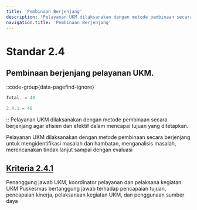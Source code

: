 ```yaml
---
title: 'Pembinaan Berjenjang'
description: 'Pelayanan UKM dilaksanakan dengan metode pembinaan secara berjenjang agar efisien dan efektif dalam mencapai tujuan yang ditetapkan. Pelayanan UKM dilaksanakan dengan metode pembinaan secara berjenjang untuk mengidentifikasi masalah dan hambatan, menganalisis masalah, merencanakan tindak lanjut sampai dengan evaluasi '
navigation.title: 'Pembinaan Berjenjang'
---
```


# Standar 2.4 
## Pembinaan berjenjang pelayanan UKM. 
::code-group{data-pagefind-ignore}
```js [Nilai]
Total. = 40
```
```js [Kriteria]
2.4.1 = 40
```
::
Pelayanan UKM dilaksanakan dengan metode pembinaan secara berjenjang agar efisien dan efektif dalam mencapai tujuan yang ditetapkan. 

Pelayanan UKM dilaksanakan dengan metode pembinaan secara berjenjang untuk mengidentifikasi masalah dan hambatan, menganalisis masalah, merencanakan tindak lanjut sampai dengan evaluasi 

## [Kriteria 2.4.1](/docs/akred/pkm/2/4/1) 
Penanggung jawab UKM, koordinator pelayanan dan pelaksana kegiatan UKM Puskesmas bertanggung jawab terhadap pencapaian tujuan, pencapaian kinerja, pelaksanaan kegiatan UKM, dan penggunaan sumber daya 
